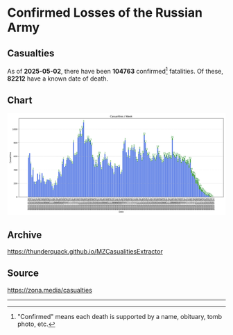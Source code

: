 
# Confirmed Losses of the Russian Army

## Casualties

As of **2025-05-02**, there have been **104763** confirmed[^1] fatalities.
Of these, **82212** have a known date of death.

## Chart

![7-Day Intervals Bar Chart](./docs/7days.svg)

## Archive

https://thunderquack.github.io/MZCasualitiesExtractor

## Source

https://zona.media/casualties

---

[^1]: "Confirmed" means each death is supported by a name, obituary, tomb photo, etc.

